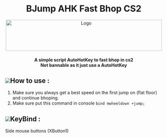<h1 align="center">BJump AHK Fast Bhop CS2 </h1>
<p align="center">
    <a href="https://github.com/McDaived/BJump-AHK-CS2">
        <img src="https://github.com/McDaived/BJump-AHK-CS2/assets/18085492/891e055e-d0ed-4205-bb52-39e561bde39b" alt="Logo" width="500" height="100">
    </a>
<h4 align="center">A simple script AutoHotKey to fast bhop in cs2 <br> Not bannable as it just use a AutoHotKey</h4>


## ![](https://github.com/McDaived/NoRecoil-CS2/assets/18085492/7eab67ab-4b44-40ee-b050-53e48a856fc5)How to use :
1. Make sure you always get a best speed on the first jump on (flat floor) and continue bhoping.
2. Make sure put this command in console `` bind mwheeldown +jump; ``

## ![](https://github.com/McDaived/BJump-AHK-CS2/assets/18085492/fe3b6c2b-91b6-4df3-aa96-5022932dca19)KeyBind :
Side mouse buttons (XButton1)
